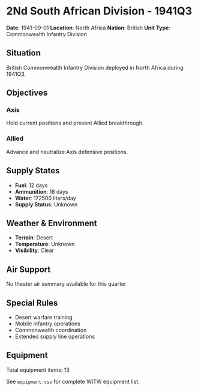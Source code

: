# 2Nd South African Division - 1941Q3

**Date**: 1941-09-01
**Location**: North Africa
**Nation**: British
**Unit Type**: Commonwealth Infantry Division

## Situation

British Commonwealth Infantry Division deployed in North Africa during 1941Q3.

## Objectives

### Axis
Hold current positions and prevent Allied breakthrough.

### Allied
Advance and neutralize Axis defensive positions.

## Supply States

- **Fuel**: 12 days
- **Ammunition**: 18 days
- **Water**: 172500 liters/day
- **Supply Status**: Unknown

## Weather & Environment

- **Terrain**: Desert
- **Temperature**: Unknown
- **Visibility**: Clear

## Air Support

No theater air summary available for this quarter

## Special Rules

- Desert warfare training
- Mobile infantry operations
- Commonwealth coordination
- Extended supply line operations

## Equipment

Total equipment items: 13

See `equipment.csv` for complete WITW equipment list.

